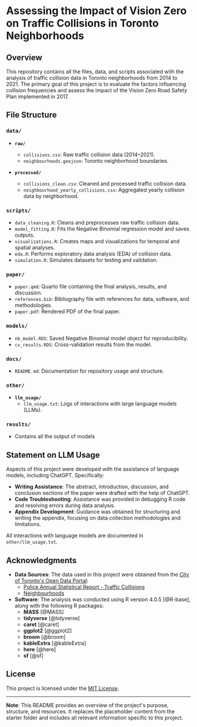 # Assessing the Impact of Vision Zero on Traffic Collisions in Toronto Neighborhoods

## Overview

This repository contains all the files, data, and scripts associated with the analysis of traffic collision data in Toronto neighborhoods from 2014 to 2021. The primary goal of this project is to evaluate the factors influencing collision frequencies and assess the impact of the Vision Zero Road Safety Plan implemented in 2017.

## File Structure

### **`data/`**
- **`raw/`**
  - `collisions.csv`: Raw traffic collision data (2014–2021).
  - `neighbourhoods.geojson`: Toronto neighborhood boundaries.

- **`processed/`**
  - `collisions_clean.csv`: Cleaned and processed traffic collision data.
  - `neighbourhood_yearly_collisions.csv`: Aggregated yearly collision data by neighborhood.

### **`scripts/`**
- `data_cleaning.R`: Cleans and preprocesses raw traffic collision data.
- `model_fitting.R`: Fits the Negative Binomial regression model and saves outputs.
- `visualizations.R`: Creates maps and visualizations for temporal and spatial analyses.
- `eda.R`: Performs exploratory data analysis (EDA) of collision data.
- `simulation.R`: Simulates datasets for testing and validation.

### **`paper/`**
- `paper.qmd`: Quarto file containing the final analysis, results, and discussion.
- `references.bib`: Bibliography file with references for data, software, and methodologies.
- `paper.pdf`: Rendered PDF of the final paper.

### **`models/`**
- `nb_model.RDS`: Saved Negative Binomial model object for reproducibility.
- `cv_results.RDS`: Cross-validation results from the model.

### **`docs/`**
- `README.md`: Documentation for repository usage and structure.

### **`other/`**
- **`llm_usage/`**
  - `llm_usage.txt`: Logs of interactions with large language models (LLMs).

### **`results/`**
- Contains all the output of models

## Statement on LLM Usage

Aspects of this project were developed with the assistance of language models, including ChatGPT. Specifically:

- **Writing Assistance**: The abstract, introduction, discussion, and conclusion sections of the paper were drafted with the help of ChatGPT.
- **Code Troubleshooting**: Assistance was provided in debugging R code and resolving errors during data analysis.
- **Appendix Development**: Guidance was obtained for structuring and writing the appendix, focusing on data collection methodologies and limitations.

All interactions with language models are documented in `other/llm_usage.txt`.

## Acknowledgments

- **Data Sources**: The data used in this project were obtained from the [City of Toronto's Open Data Portal](https://open.toronto.ca/):
  - [Police Annual Statistical Report - Traffic Collisions](https://open.toronto.ca/dataset/police-annual-statistical-report-traffic-collisions/)
  - [Neighbourhoods](https://open.toronto.ca/dataset/neighbourhoods/)
- **Software**: The analysis was conducted using R version 4.0.5 [@R-base], along with the following R packages:
  - **MASS** [@MASS]
  - **tidyverse** [@tidyverse]
  - **caret** [@caret]
  - **ggplot2** [@ggplot2]
  - **broom** [@broom]
  - **kableExtra** [@kableExtra]
  - **here** [@here]
  - **sf** [@sf]

## License

This project is licensed under the [MIT License](LICENSE).


---

**Note**: This README provides an overview of the project's purpose, structure, and resources. It replaces the placeholder content from the starter folder and includes all relevant information specific to this project.
